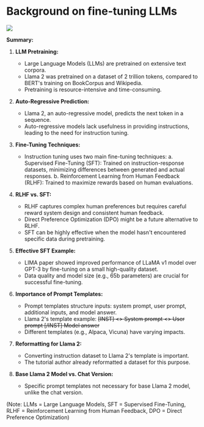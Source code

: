 # Background on fine-tuning LLMs

![](https://archive.is/0iIXL/5f30742c57ad532b4cda9f1b48790dbcc7d00a85.webp)

**Summary:**

1. **LLM Pretraining:**
   - Large Language Models (LLMs) are pretrained on extensive text corpora.
   - Llama 2 was pretrained on a dataset of 2 trillion tokens, compared to BERT's training on BookCorpus and Wikipedia.
   - Pretraining is resource-intensive and time-consuming.

2. **Auto-Regressive Prediction:**
   - Llama 2, an auto-regressive model, predicts the next token in a sequence.
   - Auto-regressive models lack usefulness in providing instructions, leading to the need for instruction tuning.

3. **Fine-Tuning Techniques:**
   - Instruction tuning uses two main fine-tuning techniques:
     a. Supervised Fine-Tuning (SFT): Trained on instruction-response datasets, minimizing differences between generated and actual responses.
     b. Reinforcement Learning from Human Feedback (RLHF): Trained to maximize rewards based on human evaluations.

4. **RLHF vs. SFT:**
   - RLHF captures complex human preferences but requires careful reward system design and consistent human feedback.
   - Direct Preference Optimization (DPO) might be a future alternative to RLHF.
   - SFT can be highly effective when the model hasn't encountered specific data during pretraining.

5. **Effective SFT Example:**
   - LIMA paper showed improved performance of LLaMA v1 model over GPT-3 by fine-tuning on a small high-quality dataset.
   - Data quality and model size (e.g., 65b parameters) are crucial for successful fine-tuning.

6. **Importance of Prompt Templates:**
   - Prompt templates structure inputs: system prompt, user prompt, additional inputs, and model answer.
   - Llama 2's template example: <s>[INST] <<SYS>> System prompt <</SYS>> User prompt [/INST] Model answer </s>
   - Different templates (e.g., Alpaca, Vicuna) have varying impacts.

7. **Reformatting for Llama 2:**
   - Converting instruction dataset to Llama 2's template is important.
   - The tutorial author already reformatted a dataset for this purpose.

8. **Base Llama 2 Model vs. Chat Version:**
   - Specific prompt templates not necessary for base Llama 2 model, unlike the chat version.

(Note: LLMs = Large Language Models, SFT = Supervised Fine-Tuning, RLHF = Reinforcement Learning from Human Feedback, DPO = Direct Preference Optimization)